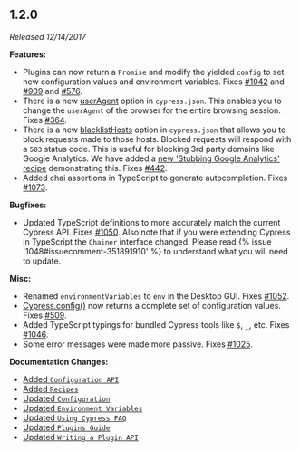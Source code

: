 ## 1.2.0

_Released 12/14/2017_

**Features:**

- Plugins can now return a `Promise` and modify the yielded `config` to set new
  configuration values and environment variables. Fixes
  [#1042](https://github.com/cypress-io/cypress/issues/1042) and
  [#909](https://github.com/cypress-io/cypress/issues/909) and
  [#576](https://github.com/cypress-io/cypress/issues/576).
- There is a new [userAgent](/guides/references/configuration#Browser) option in
  `cypress.json`. This enables you to change the `userAgent` of the browser for
  the entire browsing session. Fixes
  [#364](https://github.com/cypress-io/cypress/issues/364).
- There is a new [blacklistHosts](/guides/references/configuration#Browser)
  option in `cypress.json` that allows you to block requests made to those
  hosts. Blocked requests will respond with a `503` status code. This is useful
  for blocking 3rd party domains like Google Analytics. We have added a
  [new 'Stubbing Google Analytics' recipe](/examples/examples/recipes#Stubbing-and-spying)
  demonstrating this. Fixes
  [#442](https://github.com/cypress-io/cypress/issues/442).
- Added chai assertions in TypeScript to generate autocompletion. Fixes
  [#1073](https://github.com/cypress-io/cypress/issues/1073).

**Bugfixes:**

- Updated TypeScript definitions to more accurately match the current Cypress
  API. Fixes [#1050](https://github.com/cypress-io/cypress/issues/1050). Also
  note that if you were extending Cypress in TypeScript the `Chainer` interface
  changed. Please read {% issue '1048#issuecomment-351891910' %} to understand
  what you will need to update.

**Misc:**

- Renamed `environmentVariables` to `env` in the Desktop GUI. Fixes
  [#1052](https://github.com/cypress-io/cypress/issues/1052).
- [Cypress.config()](/guides/references/configuration#Cypress-config) now
  returns a complete set of configuration values. Fixes
  [#509](https://github.com/cypress-io/cypress/issues/509).
- Added TypeScript typings for bundled Cypress tools like `$`, `_`, etc. Fixes
  [#1046](https://github.com/cypress-io/cypress/issues/1046).
- Some error messages were made more passive. Fixes
  [#1025](https://github.com/cypress-io/cypress/issues/1025).

**Documentation Changes:**

- [Added `Configuration API`](/api/plugins/configuration-api)
- [Added `Recipes`](/examples/examples/recipes)
- [Updated `Configuration`](/guides/references/configuration)
- [Updated `Environment Variables`](/guides/guides/environment-variables)
- [Updated `Using Cypress FAQ`](/faq/questions/using-cypress-faq)
- [Updated `Plugins Guide`](/guides/tooling/plugins-guide)
- [Updated `Writing a Plugin API`](/api/plugins/writing-a-plugin)
